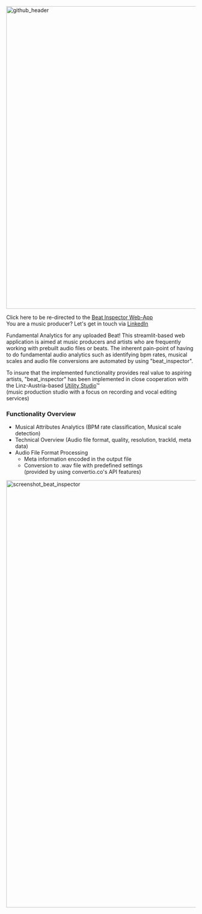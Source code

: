 <img width="803" alt="github_header" src="https://user-images.githubusercontent.com/82606558/162949970-146c1afa-29a2-44b9-abfe-d02f9d47e2a0.png">

Click here to be re-directed to the [Beat Inspector Web-App](https://share.streamlit.io/stefanrmmr/beat_inspector/main)<br/>
You are a music producer? Let's get in touch via [LinkedIn](https://www.linkedin.com/in/stefanrmmr/)

Fundamental Analytics for any uploaded Beat!
This streamlit-based web application is aimed at music producers and artists who are frequently working with prebuilt audio files or beats. The inherent pain-point of having to do fundamental audio analytics such as identifying bpm rates, musical scales and audio file conversions are automated by using "beat_inspector". 

To insure that the implemented functionality provides real value to aspiring artists, "beat_inspector" has been implemented in close cooperation with the Linz-Austria-based [Utility Studio](https://utility-studio.com/)™ <br/>(music production studio with a focus on recording and vocal editing services)


### Functionality Overview
- Musical Attributes Analytics (BPM rate classification, Musical scale detection)
- Technical Overview (Audio file format, quality, resolution, trackId, meta data)
- Audio File Format Processing
  - Meta information encoded in the output file
  - Conversion to .wav file with predefined settings<br/>(provided by using convertio.co's API features)

[<img width="1134" alt="screenshot_beat_inspector" src="https://user-images.githubusercontent.com/82606558/163088758-8ec833d4-0984-4f5d-a255-eb38c17a1f85.png">](https://share.streamlit.io/stefanrmmr/beat_inspector/main)

